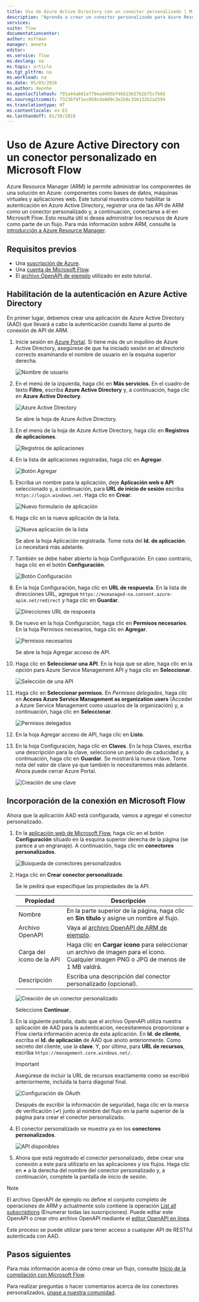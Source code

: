 ```yaml
---
title: Uso de Azure Active Directory con un conector personalizado | Microsoft Docs
description: "Aprenda a crear un conector personalizado para Azure Resource Manager con autenticación de Azure Active Directory."
services: 
suite: flow
documentationcenter: 
author: msftman
manager: anneta
editor: 
ms.service: flow
ms.devlang: na
ms.topic: article
ms.tgt_pltfrm: na
ms.workload: na
ms.date: 05/03/2016
ms.author: deonhe
ms.openlocfilehash: 791a44a681ef70ead495bf46623657b2b75cfb65
ms.sourcegitcommit: f3236f9f1ec050cda0d9c3e2b9c356132b2a2594
ms.translationtype: HT
ms.contentlocale: es-ES
ms.lasthandoff: 01/30/2018
---
```

# <a name="use-azure-active-directory-with-a-custom-connector-in-microsoft-flow"></a>Uso de Azure Active Directory con un conector personalizado en Microsoft Flow
Azure Resource Manager (ARM) le permite administrar los componentes de una solución en Azure: componentes como bases de datos, máquinas virtuales y aplicaciones web. Este tutorial muestra cómo habilitar la autenticación en Azure Active Directory, registrar una de las API de ARM como un conector personalizado y, a continuación, conectarse a él en Microsoft Flow. Esto resulta útil si desea administrar los recursos de Azure como parte de un flujo. Para más información sobre ARM, consulte la [introducción a Azure Resource Manager](https://docs.microsoft.com/azure/azure-resource-manager/resource-group-overview).

## <a name="prerequisites"></a>Requisitos previos
* Una [suscripción de Azure](https://azure.microsoft.com/free/).
* Una [cuenta de Microsoft Flow](https://flow.microsoft.com).
* El [archivo OpenAPI de ejemplo](https://pwrappssamples.blob.core.windows.net/samples/AzureResourceManager.json) utilizado en este tutorial.

## <a name="enable-authentication-in-azure-active-directory"></a>Habilitación de la autenticación en Azure Active Directory
En primer lugar, debemos crear una aplicación de Azure Active Directory (AAD) que llevará a cabo la autenticación cuando llame al punto de conexión de API de ARM.

1. Inicie sesión en [Azure Portal](https://portal.azure.com).  Si tiene más de un inquilino de Azure Active Directory, asegúrese de que ha iniciado sesión en el directorio correcto examinando el nombre de usuario en la esquina superior derecha.
   
    ![Nombre de usuario](./media/customapi-azure-resource-manager-tutorial/current-user.png)
2. En el menú de la izquierda, haga clic en **Más servicios**.  En el cuadro de texto **Filtro**, escriba **Azure Active Directory** y, a continuación, haga clic en **Azure Active Directory**.
   
    ![Azure Active Directory](./media/customapi-azure-resource-manager-tutorial/azureaad.png)
   
    Se abre la hoja de Azure Active Directory.   
3. En el menú de la hoja de Azure Active Directory, haga clic en **Registros de aplicaciones**.
   
    ![Registros de aplicaciones](./media/customapi-azure-resource-manager-tutorial/azureapplication.png)
4. En la lista de aplicaciones registradas, haga clic en **Agregar**.
   
    ![Botón Agregar](./media/customapi-azure-resource-manager-tutorial/add-app-btn.png)   
5. Escriba un nombre para la aplicación, deje **Aplicación web o API** seleccionado y, a continuación, para **URL de inicio de sesión** escriba `https://login.windows.net`.  Haga clic en **Crear**.  
   
    ![Nuevo formulario de aplicación](./media/customapi-azure-resource-manager-tutorial/newapplication.png)
6. Haga clic en la nueva aplicación de la lista.
   
    ![Nueva aplicación de la lista](./media/customapi-azure-resource-manager-tutorial/newapplication2.png)
   
    Se abre la hoja Aplicación registrada.  Tome nota del **Id. de aplicación**.  Lo necesitará más adelante.
7. También se debe haber abierto la hoja Configuración.  En caso contrario, haga clic en el botón **Configuración**.
   
    ![Botón Configuración](./media/customapi-azure-resource-manager-tutorial/settings-btn.png)
8. En la hoja Configuración, haga clic en **URL de respuesta**. En la lista de direcciones URL, agregue `https://msmanaged-na.consent.azure-apim.net/redirect` y haga clic en **Guardar**.
   
    ![Direcciones URL de respuesta](./media/customapi-azure-resource-manager-tutorial/reply-urls.png)
9. De nuevo en la hoja Configuración, haga clic en **Permisos necesarios**.  En la hoja Permisos necesarios, haga clic en **Agregar**.
   
    ![Permisos necesarios](./media/customapi-azure-resource-manager-tutorial/permissions.png)
   
    Se abre la hoja Agregar acceso de API.
10. Haga clic en **Seleccionar una API**. En la hoja que se abre, haga clic en la opción para Azure Service Management API y haga clic en **Seleccionar**.
    
    ![Selección de una API](./media/customapi-azure-resource-manager-tutorial/permissions2.png)
11. Haga clic en **Seleccionar permisos**.  En *Permisos delegados*, haga clic en **Access Azure Service Management as organization users** (Acceder a Azure Service Management como usuarios de la organización) y, a continuación, haga clic en **Seleccionar**.
    
    ![Permisos delegados](./media/customapi-azure-resource-manager-tutorial/permissions3.png)
12. En la hoja Agregar acceso de API, haga clic en **Listo**.
13. En la hoja Configuración, haga clic en **Claves**.  En la hoja Claves, escriba una descripción para la clave, seleccione un período de caducidad y, a continuación, haga clic en **Guardar**.  Se mostrará la nueva clave.  Tome nota del valor de clave ya que también lo necesitaremos más adelante.  Ahora puede cerrar Azure Portal.
    
    ![Creación de una clave](./media/customapi-azure-resource-manager-tutorial/configurekeys.png)

## <a name="add-the-connection-in-microsoft-flow"></a>Incorporación de la conexión en Microsoft Flow
Ahora que la aplicación AAD está configurada, vamos a agregar el conector personalizado.

1. En la [aplicación web de Microsoft Flow](https://flow.microsoft.com/), haga clic en el botón **Configuración** situado en la esquina superior derecha de la página (se parece a un engranaje).  A continuación, haga clic en **conectores personalizados**.
   
    ![Búsqueda de conectores personalizados](./media/customapi-azure-resource-manager-tutorial/finding-custom-apis.png)  
2. Haga clic en **Crear conector personalizado**.  
   
    Se le pedirá que especifique las propiedades de la API.  
   
   | Propiedad | Descripción |
   | --- | --- |
   | Nombre |En la parte superior de la página, haga clic en **Sin título** y asigne un nombre al flujo. |
   | Archivo OpenAPI |Vaya al [archivo OpenAPI de ARM de ejemplo](https://pwrappssamples.blob.core.windows.net/samples/AzureResourceManager.json). |
   | Carga del icono de la API |Haga clic en **Cargar icono** para seleccionar un archivo de imagen para el icono. Cualquier imagen PNG o JPG de menos de 1 MB valdrá. |
   | Descripción |Escriba una descripción del conector personalizado (opcional). |
   
    ![Creación de un conector personalizado](./media/customapi-azure-resource-manager-tutorial/create-custom-api.png)  
   
    Seleccione **Continuar**.
3. En la siguiente pantalla, dado que el archivo OpenAPI utiliza nuestra aplicación de AAD para la autenticación, necesitaremos proporcionar a Flow cierta información acerca de esta aplicación.  En **Id. de cliente**, escriba el **Id. de aplicación** de AAD que anotó anteriormente.  Como secreto del cliente, use la **clave**.  Y, por último, para **URL de recursos**, escriba `https://management.core.windows.net/`.
   
   > [!IMPORTANT]
   > Asegúrese de incluir la URL de recursos exactamente como se escribió anteriormente, incluida la barra diagonal final.
   > 
   > 
   
    ![Configuración de OAuth](./media/customapi-azure-resource-manager-tutorial/oauth-settings.png)
   
    Después de escribir la información de seguridad, haga clic en la marca de verificación (**&#x2713;**) junto al nombre del flujo en la parte superior de la página para crear el conector personalizado.
4. El conector personalizado se muestra ya en los **conectores personalizados**.
   
    ![API disponibles](./media/customapi-azure-resource-manager-tutorial/list-custom-apis.png)  
5. Ahora que está registrado el conector personalizado, debe crear una conexión a este para utilizarlo en las aplicaciones y los flujos.  Haga clic en **+** a la derecha del nombre del conector personalizado y, a continuación, complete la pantalla de inicio de sesión.

> [!NOTE]
> El archivo OpenAPI de ejemplo no define el conjunto completo de operaciones de ARM y actualmente solo contiene la operación [List all subscriptions](https://msdn.microsoft.com/library/azure/dn790531.aspx) (Enumerar todas las suscripciones).  Puede editar este OpenAPI o crear otro archivo OpenAPI mediante el [editor OpenAPI en línea](http://editor.swagger.io/).
> 
> Este proceso se puede utilizar para tener acceso a cualquier API de RESTful autenticada con AAD.
> 
> 

## <a name="next-steps"></a>Pasos siguientes
Para más información acerca de cómo crear un flujo, consulte [Inicio de la compilación con Microsoft Flow](get-started-logic-flow.md).

Para realizar preguntas o hacer comentarios acerca de los conectores personalizados, [únase a nuestra comunidad](https://aka.ms/flow-community).

